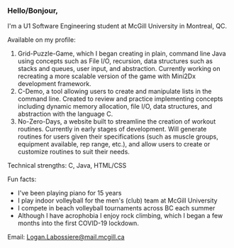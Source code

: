 ### Hello/Bonjour,
I'm a U1 Software Engineering student at McGill University in Montreal, QC. 

Available on my profile:

1. Grid-Puzzle-Game, which I began creating in plain, command line Java using concepts such as File I/O, recursion, data structures such as stacks and queues, user input, and abstraction. Currently working on recreating a more scalable version of the game with Mini2Dx development framework.
2. C-Demo, a tool allowing users to create and manipulate lists in the command line. Created to review and practice implementing concepts including dynamic memory allocation, file I/O, data structures, and abstraction with the language C.
3. No-Zero-Days, a website built to streamline the creation of workout routines.  Currently in early stages of development. Will generate routines for users given their specifications (such as muscle groups, equipment available, rep range, etc.), and allow users to create or customize routines to suit their needs.


Technical strengths: C, Java, HTML/CSS



Fun facts:
* I've been playing piano for 15 years
* I play indoor volleyball for the men's (club) team at McGill University
* I compete in beach volleyball tournaments across BC each summer
* Although I have acrophobia I enjoy rock climbing, which I began a few months into the first COVID-19 lockdown.

Email: Logan.Labossiere@mail.mcgill.ca
<!--
**LoganTML/LoganTML** is a ✨ _special_ ✨ repository because its `README.md` (this file) appears on your GitHub profile.

Here are some ideas to get you started:

- 🔭 I’m currently working on ...
- 🌱 I’m currently learning ...
- 👯 I’m looking to collaborate on ...
- 🤔 I’m looking for help with ...
- 💬 Ask me about ...
- 📫 How to reach me: ...
- 😄 Pronouns: ...
- ⚡ Fun fact: ...
-->
